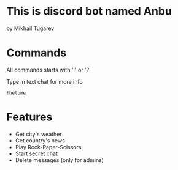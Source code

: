 # This is discord bot named Anbu
by Mikhail Tugarev
# Commands
All commands starts with '!' or '?'

Type in text chat for more info 

```
!helpme
```
# Features
* Get city's weather
* Get country's news
* Play Rock-Paper-Scissors
* Start secret chat
* Delete messages (only for admins)
